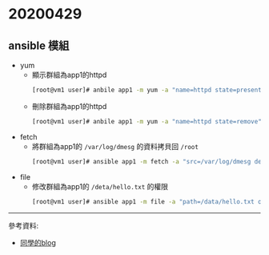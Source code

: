 # 20200429
## ansible 模組
- yum
    - 顯示群組為app1的httpd
        ```sh
        [root@vm1 user]# anbile app1 -m yum -a "name=httpd state=present"
        ```
    - 刪除群組為app1的httpd
        ```sh
        [root@vm1 user]# anbile app1 -m yum -a "name=httpd state=remove"
        ```
- fetch
    - 將群組為app1的 `/var/log/dmesg` 的資料拷貝回 `/root`
        ```sh
        [root@vm1 user]# ansible app1 -m fetch -a "src=/var/log/dmesg dest=/root"
        ```
- file
    - 修改群組為app1的 `/deta/hello.txt` 的權限
        ```sh
        [root@vm1 user]# ansible app1 -m file -a "path=/data/hello.txt owner=root group=root mode=666"
        ```
---
參考資料:
- [同學的blog](https://timleesdailyfactory.blogspot.com/2020/04/429-linux-note-ansible-ssh.html)
